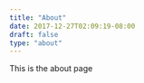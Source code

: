```yaml
---
title: "About"
date: 2017-12-27T02:09:19-08:00
draft: false
type: "about"
---
```


This is the about page
